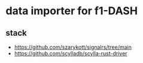 # data importer for f1-DASH

## stack

- https://github.com/szarykott/signalrs/tree/main
- https://github.com/scylladb/scylla-rust-driver
